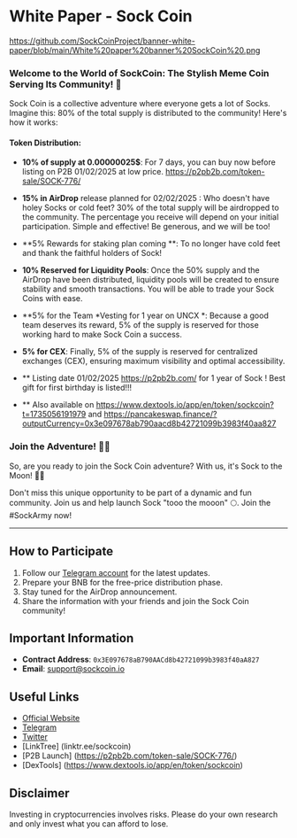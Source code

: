 # White Paper - Sock Coin

https://github.com/SockCoinProject/banner-white-paper/blob/main/White%20paper%20banner%20SockCoin%20.png


### Welcome to the World of SockCoin: The Stylish Meme Coin Serving Its Community! 🎉

Sock Coin is a collective adventure where everyone gets a lot of Socks. Imagine this: 80% of the total supply is distributed to the community! Here's how it works:

#### Token Distribution:

- **10%  of supply at 0.00000025$**: For 7 days, you can buy now before listing on P2B 01/02/2025 at low price. https://p2pb2b.com/token-sale/SOCK-776/

- **15% in AirDrop** release planned for 02/02/2025 : Who doesn't have holey Socks or cold feet? 30% of the total supply will be airdropped to the community. The percentage you receive will depend on your initial participation. Simple and effective! Be generous, and we will be too!

- **5% Rewards for staking plan coming **: To no longer have cold feet and thank the faithful holders of Sock!

- **10% Reserved for Liquidity Pools**: Once the 50% supply and the AirDrop have been distributed, liquidity pools will be created to ensure stability and smooth transactions. You will be able to trade your Sock Coins with ease.

- **5% for the Team *Vesting for 1 year on UNCX *: Because a good team deserves its reward, 5% of the supply is reserved for those working hard to make Sock Coin a success.

- **5% for CEX**: Finally, 5% of the supply is reserved for centralized exchanges (CEX), ensuring maximum visibility and optimal accessibility.

- ** Listing date 01/02/2025 https://p2pb2b.com/ for 1 year of Sock ! Best gift for first birthday is listed!!!

- ** Also available on https://www.dextools.io/app/en/token/sockcoin?t=1735056191979 and https://pancakeswap.finance/?outputCurrency=0x3e097678ab790aacd8b42721099b3983f40aa827

### Join the Adventure! 🚀🧦

So, are you ready to join the Sock Coin adventure? With us, it's Sock to the Moon! 🧦🚀

Don't miss this unique opportunity to be part of a dynamic and fun community. Join us and help launch Sock "tooo the mooon" 🌕. Join the #SockArmy now!

---

## How to Participate

1. Follow our [Telegram account](https://t.me/sockmemecoin) for the latest updates.
2. Prepare your BNB for the free-price distribution phase.
3. Stay tuned for the AirDrop announcement.
4. Share the information with your friends and join the Sock Coin community!

## Important Information

- **Contract Address**: `0x3E097678aB790AACd8b42721099b3983f40aA827`
- **Email**: support@sockcoin.io

## Useful Links

- [Official Website](https://sockcoin.io)
- [Telegram](https://t.me/sockmemecoin)
- [Twitter](https://x.com/sockmemecoin)
- [LinkTree] (linktr.ee/sockcoin)
- [P2B Launch] (https://p2pb2b.com/token-sale/SOCK-776/)
- [DexTools] (https://www.dextools.io/app/en/token/sockcoin)



## Disclaimer

Investing in cryptocurrencies involves risks. Please do your own research and only invest what you can afford to lose.
